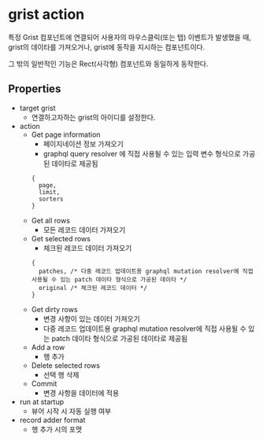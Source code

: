 # grist action

특정 Grist 컴포넌트에 연결되어 사용자의 마우스클릭(또는 탭) 이벤트가 발생했을 때, grist의 데이타를 가져오거나,
grist에 동작을 지시하는 컴포넌트이다.

그 밖의 일반적인 기능은 Rect(사각형) 컴포넌트와 동일하게 동작한다.

## Properties

- target grist
  - 연결하고자하는 grist의 아이디를 설정한다.
- action
  - Get page information
    - 페이지네이션 정보 가져오기
    - graphql query resolver 에 직접 사용될 수 있는 입력 변수 형식으로 가공된 데이타로 제공됨
    ```
    {
      page,
      limit,
      sorters
    }
    ```
  - Get all rows
    - 모든 레코드 데이터 가져오기
  - Get selected rows
    - 체크된 레코드 데이터 가져오기
    ```
    {
      patches, /* 다중 레코드 업데이트용 graphql mutation resolver에 직접 사용될 수 있는 patch 데이타 형식으로 가공된 데이타 */
      original /* 체크된 레코드 데이터 */
    }
    ```
  - Get dirty rows
    - 변경 사항이 있는 데이터 가져오기
    - 다중 레코드 업데이트용 graphql mutation resolver에 직접 사용될 수 있는 patch 데이타 형식으로 가공된 데이타로 제공됨
  - Add a row
    - 행 추가
  - Delete selected rows
    - 선택 행 삭제
  - Commit
    - 변경 사항을 데이터에 적용
- run at startup
  - 뷰어 시작 시 자동 실행 여부
- record adder format
  - 행 추가 시의 포맷
